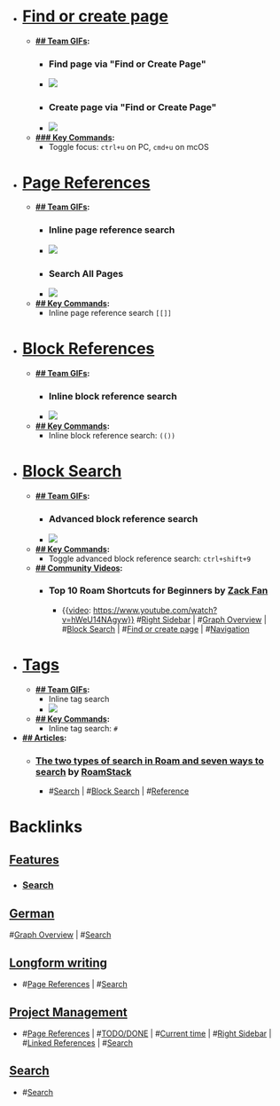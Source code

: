 - # [Find or create page](<Find or create page.md>)
    - **[## Team GIFs](<## Team GIFs.md>):**
        - ### Find page via "Find or Create Page"
        - ![](https://firebasestorage.googleapis.com/v0/b/firescript-577a2.appspot.com/o/imgs%2Fapp%2Fhelp-documentation%2Flh-IodNlTT.gif?alt=media&token=8d5ddd1c-c4cc-4912-bcc5-318d395462a9)
        - ### Create page via "Find or Create Page"
        - ![](https://firebasestorage.googleapis.com/v0/b/firescript-577a2.appspot.com/o/imgs%2Fapp%2Fhelp-documentation%2F7OlfaF5_J5.gif?alt=media&token=3cae6d14-d8f8-4134-b885-f1cc50edbdce)
    - **[### Key Commands](<### Key Commands.md>):**
        - Toggle focus: `ctrl+u` on PC, `cmd+u` on mcOS
- # [Page References](<Page References.md>)
    - **[## Team GIFs](<## Team GIFs.md>):**
        - ### Inline page reference search
        - ![](https://firebasestorage.googleapis.com/v0/b/firescript-577a2.appspot.com/o/imgs%2Fapp%2Fhelp-documentation%2FvXYh30XhU-.gif?alt=media&token=9975042f-300c-4b27-81c4-e07ce0ae6196)
        - ### Search All Pages
        - ![](https://firebasestorage.googleapis.com/v0/b/firescript-577a2.appspot.com/o/imgs%2Fapp%2Fhelp-documentation%2F1A-BZ0Xz2j.gif?alt=media&token=74a62ead-57bc-401c-ba4f-032fb14c4369)
    - **[## Key Commands](<## Key Commands.md>):**
        - Inline page reference search `[[]]`
- # [Block References](<Block References.md>)
    - **[## Team GIFs](<## Team GIFs.md>):**
        - ### Inline block reference search
        - ![](https://firebasestorage.googleapis.com/v0/b/firescript-577a2.appspot.com/o/imgs%2Fapp%2Fhelp-documentation%2FkPLiIKpIT6.gif?alt=media&token=49267272-6e36-4d8e-bbbc-ab041a78312b)
    - **[## Key Commands](<## Key Commands.md>):**
        - Inline block reference search: `(())`
- # [Block Search](<Block Search.md>)
    - **[## Team GIFs](<## Team GIFs.md>):**
        - ### Advanced block reference search
        - ![](https://firebasestorage.googleapis.com/v0/b/firescript-577a2.appspot.com/o/imgs%2Fapp%2Fhelp-documentation%2FKFCQb6TOho.gif?alt=media&token=e6f60942-0f69-40eb-a592-fe7136e21b38)
    - **[## Key Commands](<## Key Commands.md>):**
        - Toggle advanced block reference search: `ctrl+shift+9`
    - **[## Community Videos](<## Community Videos.md>):**
        - ### Top 10 Roam Shortcuts for Beginners by [Zack Fan](<Zack Fan.md>)
            - {{[video](<video.md>): https://www.youtube.com/watch?v=hWeU14NAgyw}}
              #[Right Sidebar](<Right Sidebar.md>) | #[Graph Overview](<Graph Overview.md>) | #[Block Search](<Block Search.md>) | #[Find or create page](<Find or create page.md>) | #[Navigation](<Navigation.md>)
- # [Tags](<Tags.md>)
    - **[## Team GIFs](<## Team GIFs.md>):**
        - Inline tag search
        - ![](https://firebasestorage.googleapis.com/v0/b/firescript-577a2.appspot.com/o/imgs%2Fapp%2Fhelp-documentation%2FNeS2jRFQBv.gif?alt=media&token=274ea456-90e1-4fc6-8221-01c520a7acc8)
    - **[## Key Commands](<## Key Commands.md>):**
        - Inline tag search: `#`
- **[## Articles](<## Articles.md>):**
    - ### [The two types of search in Roam and seven ways to search](https://roamstack.com/searching-in-roam/) by [RoamStack](<RoamStack.md>)
        - #[Search](<Search.md>) | #[Block Search](<Block Search.md>) | #[Reference](<Reference.md>)

# Backlinks
## [Features](<Features.md>)
- ### [Search]([Search](<Search.md>))

## [German](<German.md>)
#[Graph Overview](<Graph Overview.md>) | #[Search](<Search.md>)

## [Longform writing](<Longform writing.md>)
- #[Page References](<Page References.md>) | #[Search](<Search.md>)

## [Project Management](<Project Management.md>)
- #[Page References](<Page References.md>) | #[TODO/DONE](<TODO/DONE.md>) | #[Current time](<Current time.md>) | #[Right Sidebar](<Right Sidebar.md>) | #[Linked References](<Linked References.md>) | #[Search](<Search.md>)

## [Search](<Search.md>)
- #[Search](<Search.md>)

